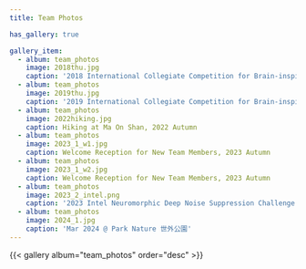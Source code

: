 ```yaml
---
title: Team Photos

has_gallery: true

gallery_item:
  - album: team_photos
    image: 2018thu.jpg
    caption: '2018 International Collegiate Competition for Brain-inspired Computing<br />@Tsinghua University' 
  - album: team_photos
    image: 2019thu.jpg
    caption: '2019 International Collegiate Competition for Brain-inspired Computing<br />@Tsinghua University' 
  - album: team_photos
    image: 2022hiking.jpg
    caption: Hiking at Ma On Shan, 2022 Autumn
  - album: team_photos
    image: 2023_1_w1.jpg
    caption: Welcome Reception for New Team Members, 2023 Autumn
  - album: team_photos
    image: 2023_1_w2.jpg
    caption: Welcome Reception for New Team Members, 2023 Autumn
  - album: team_photos
    image: 2023_2_intel.png
    caption: '2023 Intel Neuromorphic Deep Noise Suppression Challenge'
  - album: team_photos
    image: 2024_1.jpg
    caption: 'Mar 2024 @ Park Nature 世外公園'
---
```


<div class="mt-3"></div>

{{< gallery album="team_photos" order="desc" >}}
